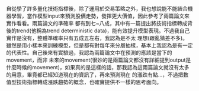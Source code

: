   自從學了許多量化技術指標後，除了運用於交易策略之外，我也想說能不能結合機器學習，當作模型input來預測股價走勢，發揮更大價值，因此參考了兩篇論文來實作看看。兩篇論文的準確率
都有到七~八成，其中有一篇提出將技術指標轉成背後的trend(他稱為trend deterministic data)，能有效提升模型表現。不過我自己實作是沒有，整體準確率只有五成五左右，我認為是不太
理想(跟亂猜差不多)。雖然是用小樣本來訓練模型，但是都有對每年來分層抽樣，基本上我認為是有一定的代表性。自己後來有實驗過，我認為兩篇論文中在預測的應該是當下的movement，而非
未來的movement(很妙的是兩篇論文都沒有詳細提到output是什麼時候的movement)，如果真的是這樣的話，那我認為這兩篇論文就沒有太多的用意，畢竟都已經知道現在的資訊了，再來預測現在
的漲跌有點...，不過把數值型技術指標轉成漲跌趨勢的概念，也確實提供不一樣的思考面向。
